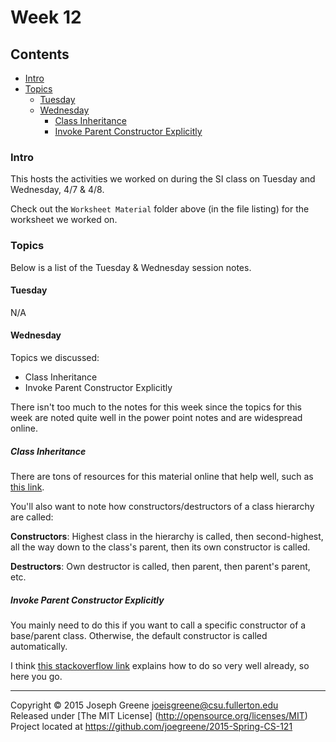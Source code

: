 # Week 12

## Contents
- [Intro](#intro)
- [Topics](#topics)
  - [Tuesday](#tuesday)
  - [Wednesday](#wednesday)
    - [Class Inheritance](#class-inheritance)
    - [Invoke Parent Constructor Explicitly](#invoke-parent-constructor-explicitly)
  
### Intro

This hosts the activities we worked on during the SI class on Tuesday and Wednesday, 4/7 & 4/8.

Check out the `Worksheet Material` folder above (in the file listing) for the worksheet we worked on.

### Topics

Below is a list of the Tuesday & Wednesday session notes. 

#### Tuesday
N/A

#### Wednesday
Topics we discussed:
- Class Inheritance
- Invoke Parent Constructor Explicitly

There isn't too much to the notes for this week since the topics for this week are noted quite well in the power point notes and are widespread online.

##### Class Inheritance
There are tons of resources for this material online that help well, such as [this link](http://www.tutorialspoint.com/cplusplus/cpp_inheritance.htm).

You'll also want to note how constructors/destructors of a class hierarchy are called:

__Constructors__: Highest class in the hierarchy is called, then second-highest, all the way down to the class's parent, then its own constructor is called.

__Destructors__: Own destructor is called, then parent, then parent's parent, etc.

##### Invoke Parent Constructor Explicitly
You mainly need to do this if you want to call a specific constructor of a base/parent class. Otherwise, the default constructor is called automatically.

I think [this stackoverflow link](http://stackoverflow.com/questions/120876/c-superclass-constructor-calling-rules) explains how to do so very well already, so here you go.

-------------------------------------------------------------------------------

Copyright &copy; 2015 Joseph Greene <joeisgreene@csu.fullerton.edu>  
Released under [The MIT License] (http://opensource.org/licenses/MIT)  
Project located at <https://github.com/joegreene/2015-Spring-CS-121>
